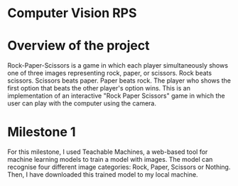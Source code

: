 # Computer Vision RPS
# Overview of the project
Rock-Paper-Scissors is a game in which each player simultaneously shows one of three images representing rock, paper, or scissors. Rock beats scissors. Scissors beats paper. Paper beats rock. The player who shows the first option that beats the other player's option wins. This is an implementation of an interactive "Rock Paper Scissors" game in which the user can play with the computer using the camera.

# Milestone 1
For this milestone, I used Teachable Machines, a web-based tool for machine learning models to train a model with images. The model can recognise four different image categories: Rock, Paper, Scissors or Nothing. Then, I have downloaded this trained model to my local machine.  
